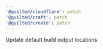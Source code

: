 ```yaml
---
'@quilted/cloudflare': patch
'@quilted/craft': patch
'@quilted/create': patch
---
```


Update default build output locations
